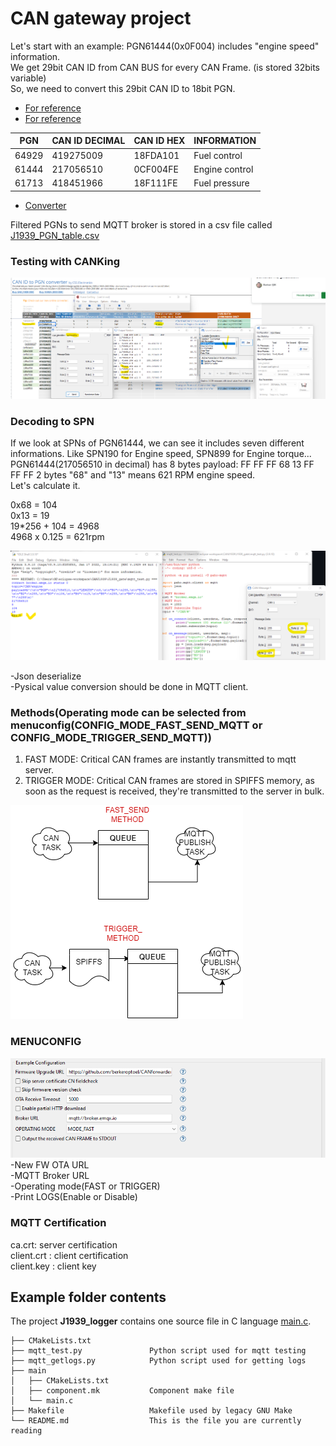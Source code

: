 # CAN gateway project

Let's start with an example: 
PGN61444(0x0F004) includes "engine speed" information.   
We get 29bit CAN ID from CAN BUS for every CAN Frame. (is stored 32bits variable)  
So, we need to convert this 29bit CAN ID to 18bit PGN. 

- [For reference](https://www.csselectronics.com/pages/j1939-explained-simple-intro-tutorial)   
- [For reference](https://www.machsystems.cz/en/news/2019/a-free-tool-for-sae-j1939-pgn-to-can-id-conversion)  

| PGN | CAN ID DECIMAL | CAN ID HEX | INFORMATION
| --- | --- | --- | --- | 
| 64929 | 419275009 | 18FDA101 | Fuel control
| 61444 | 217056510 | 0CF004FE | Engine control
| 61713 | 418451966 | 18F111FE | Fuel pressure

- [Converter](https://docs.google.com/spreadsheets/d/10f7-TFU9oViSQZYGFYVPDia2w1hd5eOPMlgJXmx31Lg/edit#gid=1130918092)

Filtered PGNs to send MQTT broker is stored in a csv file called [J1939_PGN_table.csv](https://github.com/berkeroptoel/J1939_gateway/blob/master/Records/J1939_PGN_table.csv) 

### Testing with CANKing

![CANKing](https://github.com/berkeroptoel/J1939_gateway/blob/master/Records/CANKing.png)

 


### Decoding to SPN  
If we look at SPNs of PGN61444, we can see it includes seven different informations. Like SPN190 for Engine speed, SPN899 for Engine torque... 
PGN61444(217056510 in decimal) has 8 bytes payload: FF FF FF 68 13 FF FF FF
2 bytes "68" and "13" means 621 RPM engine speed.  
Let's calculate it. 

0x68 = 104  
0x13 = 19  
19*256 + 104 = 4968   
4968 x 0.125 = 621rpm

![SPN190](https://github.com/berkeroptoel/J1939_gateway/blob/master/Records/RPM.png)

-Json deserialize  
-Pysical value conversion should be done in MQTT client.  


### Methods(Operating mode can be selected from menuconfig(CONFIG_MODE_FAST_SEND_MQTT or CONFIG_MODE_TRIGGER_SEND_MQTT))  
1) FAST MODE: Critical CAN frames are instantly transmitted to mqtt server.  
2) TRIGGER MODE: Critical CAN frames are stored in SPIFFS memory, as soon as the request is received, they're transmitted to the server in bulk.   

![MODES](https://github.com/berkeroptoel/J1939_gateway/blob/master/Records/M1.drawio.png)

### MENUCONFIG  
![SETTINGS](https://github.com/berkeroptoel/J1939_gateway/blob/master/Records/menuconfig.png)  
-New FW OTA URL  
-MQTT Broker URL   
-Operating mode(FAST or TRIGGER)   
-Print LOGS(Enable or Disable)    

### MQTT Certification 
ca.crt: server certification  
client.crt : client certification  
client.key : client key  

## Example folder contents

The project **J1939_logger** contains one source file in C language [main.c](J1939_logger/main/main.c). 

```
├── CMakeLists.txt
├── mqtt_test.py               Python script used for mqtt testing
├── mqtt_getlogs.py            Python script used for getting logs
├── main
│   ├── CMakeLists.txt
│   ├── component.mk           Component make file
│   └── main.c
├── Makefile                   Makefile used by legacy GNU Make
└── README.md                  This is the file you are currently reading
```

